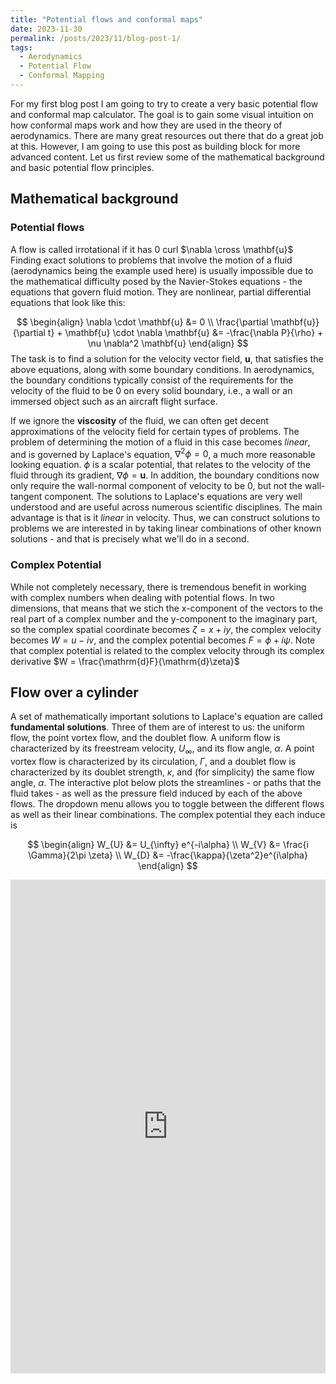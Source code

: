 ```yaml
---
title: "Potential flows and conformal maps"
date: 2023-11-30
permalink: /posts/2023/11/blog-post-1/
tags:
  - Aerodynamics
  - Potential Flow
  - Conformal Mapping
---
```


For my first blog post I am going to try to create a very basic potential flow and conformal map calculator. The goal is to gain some visual intuition on how conformal maps work and how they are used in the theory of aerodynamics. There are many great resources out there that do a great job at this. However, I am going to use this post as building block for more advanced content. Let us first review some of the mathematical background and basic potential flow principles. 

## Mathematical background
### Potential flows
A flow is called irrotational if it has 0 curl $\nabla \cross \mathbf{u}$
Finding exact solutions to problems that involve the motion of a fluid (aerodynamics being the example used here) is usually impossible due to the mathematical difficulty posed by the Navier-Stokes equations - the equations that govern fluid motion. They are nonlinear, partial differential equations that look like this:

$$
\begin{align}
\nabla \cdot \mathbf{u} &= 0 \\
\frac{\partial \mathbf{u}}{\partial t} + \mathbf{u} \cdot \nabla \mathbf{u} &= -\frac{\nabla P}{\rho} + \nu \nabla^2 \mathbf{u}
\end{align}
$$
The task is to find a solution for the velocity vector field, $\mathbf{u}$, that satisfies the above equations, along with some boundary conditions. In aerodynamics, the boundary conditions typically consist of the requirements for the velocity of the fluid to be 0 on every solid boundary, i.e., a wall or an immersed object such as an aircraft flight surface. 

If we ignore the **viscosity** of the fluid, we can often get decent approximations of the velocity field for certain types of problems. The problem of determining the motion of a fluid in this case becomes *linear*, and is governed by Laplace's equation, $\nabla^2 \phi = 0$, a much more reasonable looking equation. $\phi$ is a scalar potential, that relates to the velocity of the fluid through its gradient, $\nabla \phi  = \mathbf{u}$. In addition, the boundary conditions now only require the wall-normal component of velocity to be 0, but not the wall-tangent component. The solutions to Laplace's equations are very well understood and are useful across numerous scientific disciplines. The main advantage is that is it *linear* in velocity. Thus, we can construct solutions to problems we are interested in by taking linear combinations of other known solutions - and that is precisely what we'll do in a second. 

### Complex Potential
While not completely necessary, there is tremendous benefit in working with complex numbers when dealing with potential flows. In two dimensions, that means that we stich the x-component of the vectors to the real part of a complex number and the y-component to the imaginary part, so the complex spatial coordinate becomes $\zeta = x+iy$, the complex velocity becomes $W = u-iv$, and the complex potential becomes $F = \phi+i\psi$. Note that complex potential is related to the complex velocity through its complex derivative $W = \frac{\mathrm{d}F}{\mathrm{d}\zeta}$  

## Flow over a cylinder
A set of mathematically important solutions to Laplace's equation are called **fundamental solutions**. Three of them are of interest to us: the uniform flow, the point vortex flow, and the doublet flow. A uniform flow is characterized by its freestream velocity, $U_{\infty}$, and its flow angle, $\alpha$. A point vortex flow is characterized by its circulation, $\Gamma$, and a doublet flow is characterized by its doublet strength, $\kappa$, and (for simplicity) the same flow angle, $\alpha$. The interactive plot below plots the streamlines - or paths that the fluid takes - as well as the pressure field induced by each of the above flows. The dropdown menu allows you to toggle between the different flows as well as their linear combinations. The complex potential they each induce is

$$
\begin{align}
W_{U} &= U_{\infty} e^{-i\alpha} \\
W_{V} &= \frac{i \Gamma}{2\pi \zeta} \\
W_{D} &= -\frac{\kappa}{\zeta^2}e^{i\alpha}
\end{align}
$$

<iframe width="100%" height="790" frameborder="0"
  src="https://observablehq.com/embed/6a13ba7040fa6e52?cells=viewof+gl%2Cviewof+flowSelection%2Cviewof+sliders%2Cviewof+sliders2"></iframe> 


